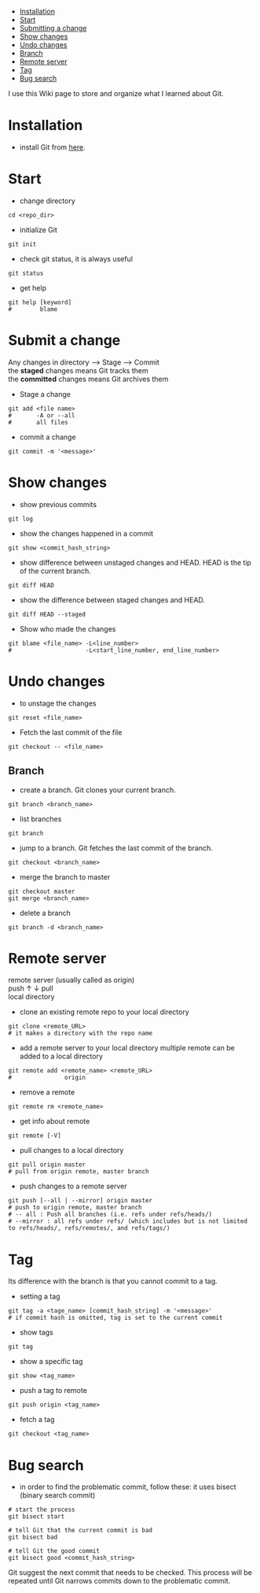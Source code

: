 * [Installation](https://github.com/K1-ZR/practice-git/wiki#installation)  
* [Start](https://github.com/K1-ZR/practice-git/wiki#start)  
* [Submitting a change](https://github.com/K1-ZR/practice-git/wiki#submitting-a-change)  
* [Show changes](https://github.com/K1-ZR/practice-git/wiki#show-changes)  
* [Undo changes](https://github.com/K1-ZR/practice-git/wiki#undo_changes)  
* [Branch](https://github.com/K1-ZR/practice-git/wiki#branch)  
* [Remote server](https://github.com/K1-ZR/practice-git/wiki#remote-server)  
* [Tag](https://github.com/K1-ZR/practice-git/wiki#tag)  
* [Bug search](https://github.com/K1-ZR/practice-git/wiki#bug-search) 

I use this Wiki page to store and organize what I learned about Git.  
# Installation
* install Git from [here](https://git-scm.com/).
# Start
* change directory
```shell
cd <repo_dir>
```
* initialize Git 
```shell
git init
```
* check git status, it is always useful
```shell
git status
```
* get help
```shell
git help [keyword]
#        blame
```
# Submit a change
Any changes in directory    &#x27F6;    Stage    &#x27F6;    Commit  
the **staged** changes means Git tracks them  
the **committed** changes means Git archives them
* Stage a change
```shell
git add <file name>
#       -A or --all 
#       all files
```
* commit a change
```shell
git commit -m '<message>'
```
# Show changes
* show previous commits
```shell
git log
```
* show the changes happened in a commit
```shell
git show <commit_hash_string>
```
* show difference between unstaged changes and HEAD. HEAD is the tip of the current branch.
```shell
git diff HEAD
```
* show the difference between staged changes and HEAD.
```shell
git diff HEAD --staged
```
* Show who made the changes
```shell
git blame <file_name> -L<line_number>
#                     -L<start_line_number, end_line_number>
```
# Undo changes
* to unstage the changes
```shell
git reset <file_name>
```
* Fetch the last commit of the file
```shell
git checkout -- <file_name>
```
## Branch
* create a branch. Git clones your current branch.
```shell
git branch <branch_name>
```
* list branches
```shell
git branch
```
* jump to a branch. Git fetches the last commit of the branch.
```shell
git checkout <branch_name>
```
* merge the branch to master
```shell
git checkout master
git merge <branch_name>
```
* delete a branch
```shell
git branch -d <branch_name>
```
# Remote server
remote server (usually called as origin)  
push &#x2191;  &#x2193; pull  
local directory
* clone an existing remote repo to your local directory
```shell
git clone <remote_URL>
# it makes a directory with the repo name
```
* add a remote server to your local directory
multiple remote can be added to a local directory
```shell
git remote add <remote_name> <remote_URL>
#               origin
```
* remove a remote
```shell
git remote rm <remote_name>
```
* get info about remote
```shell
git remote [-V]
```
* pull changes to a local directory
```shell
git pull origin master
# pull from origin remote, master branch
```
* push changes to a remote server
```shell
git push [--all | --mirror] origin master
# push to origin remote, master branch
# -- all : Push all branches (i.e. refs under refs/heads/)
# --mirror : all refs under refs/ (which includes but is not limited to refs/heads/, refs/remotes/, and refs/tags/)
```
# Tag
Its difference with the branch is that you cannot commit to a tag.
* setting a tag
```shell
git tag -a <tage_name> [commit_hash_string] -m '<message>'
# if commit hash is omitted, tag is set to the current commit 
```
* show tags
```shell
git tag
```
* show a specific tag
```shell
git show <tag_name>
```
* push a tag to remote
```shell
git push origin <tag_name>
```
* fetch a tag
```shell
git checkout <tag_name>
```
# Bug search
* in order to find the problematic commit, follow these:
it uses bisect (binary search commit)
```shell
# start the process
git bisect start
```
```shell
# tell Git that the current commit is bad
git bisect bad
```
```shell
# tell Git the good commit
git bisect good <commit_hash_string>
```
Git suggest the next commit that needs to be checked. This process will be repeated 
until Git narrows commits down to the problematic commit.
